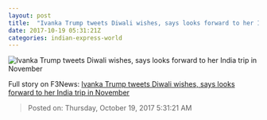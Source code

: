 ```yaml
---
layout: post
title:  "Ivanka Trump tweets Diwali wishes, says looks forward to her India trip in November"
date: 2017-10-19 05:31:21Z
categories: indian-express-world
---
```


![Ivanka Trump tweets Diwali wishes, says looks forward to her India trip in November](http://images.indianexpress.com/2017/08/ivanka-759.jpg?w=759)




Full story on F3News: [Ivanka Trump tweets Diwali wishes, says looks forward to her India trip in November](http://www.f3nws.com/n/HnWarG)

> Posted on: Thursday, October 19, 2017 5:31:21 AM
